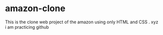 # amazon-clone
This is the clone web project of the amazon using only HTML and CSS .
xyz i am practicing github
